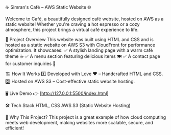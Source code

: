 ☕ Simran's Café  – AWS Static Website 🌐

Welcome to Café, a beautifully designed café website, hosted on AWS as a static website! Whether you're craving a hot espresso or a cozy atmosphere, this project brings a virtual café experience to life.

🚀 Project Overview
This website was built using HTML and CSS and is hosted as a static website on AWS S3 with CloudFront for performance optimization. It showcases:
✅ A stylish landing page with a warm café theme ☕
✅ A menu section featuring delicious items 🍽
✅ A contact page for customer inquiries 📩

🏗 How It Works
1️⃣ Developed with Love ❤️ – Handcrafted HTML and CSS.
2️⃣ Hosted on AWS S3 – Cost-effective static website hosting.

🖥 Live Demo
👉 [http://127.0.0.1:5500/index.html]

🛠 Tech Stack
HTML, CSS
AWS S3 (Static Website Hosting)

🌟 Why This Project?
This project is a great example of how cloud computing meets web development, making websites more scalable, secure, and efficient!

